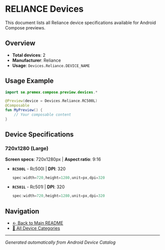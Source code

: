 # RELIANCE Devices

This document lists all Reliance device specifications available for Android Compose previews.

## Overview

- **Total devices**: 2
- **Manufacturer**: Reliance
- **Usage**: `Devices.Reliance.DEVICE_NAME`

## Usage Example

```kotlin
import se.premex.compose.preview.devices.*

@Preview(device = Devices.Reliance.RC500L)
@Composable
fun MyPreview() {
    // Your composable content
}
```

## Device Specifications

### 720x1280 (Large)

**Screen specs**: 720x1280px | **Aspect ratio**: 9:16

- **`RC500L`** - Rc500l | **DPI**: 320
  ```kotlin
  spec:width=720,height=1280,unit=px,dpi=320
  ```

- **`RC501L`** - Rc501l | **DPI**: 320
  ```kotlin
  spec:width=720,height=1280,unit=px,dpi=320
  ```

## Navigation

- [← Back to Main README](../../README.md)
- [📱 All Device Categories](../README.md)

---
*Generated automatically from Android Device Catalog*
